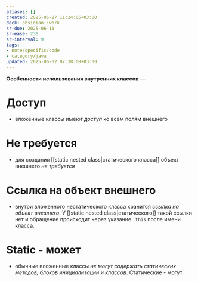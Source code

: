 ```yaml
---
aliases: []
created: 2025-05-27 11:24:05+03:00
deck: obsidian::work
sr-due: 2025-06-11
sr-ease: 230
sr-interval: 9
tags:
- note/specific/code
- category/java
updated: 2025-06-02 07:38:08+03:00
---
```


**Особенности использования внутренних классов**
—
# Доступ
- вложенные классы имеют *доступ* ко всем полям внешнего
# Не требуется
- для создания [[static nested class|статического класса]] объект внешнего *не требуется*
# Ссылка на объект внешнего
- внутри вложенного нестатического класса хранится *ссылка на объект внешнего*. У [[static nested class|статического]] такой ссылки нет и обращение происходит через указание `.this` после имени класса.
# Static - может
- обычные вложенные классы *не могут содержать статических методов, блоков инициализации и классов*. Статические - могут